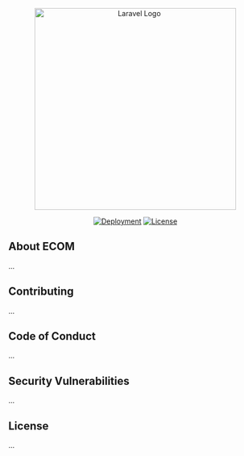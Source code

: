 <p align="center"><a href="https://laravel.com" target="_blank"><img src="https://raw.githubusercontent.com/laravel/art/master/logo-lockup/5%20SVG/2%20CMYK/1%20Full%20Color/laravel-logolockup-cmyk-red.svg" width="400" alt="Laravel Logo"></a></p>

<p align="center">
<a href="https://theswed.dev"><img src="https://img.shields.io/endpoint?url=https%3A%2F%2Fforge.laravel.com%2Fsite-badges%2F18a424f6-91ec-40f9-a476-2480e260a7e1%3Fdate%3D1%26label%3D1%26commit%3D1&style=plastic" alt="Deployment"></a>
<a href="https://theswed.dev"><img src="https://img.shields.io/packagist/l/laravel/framework" alt="License"></a>

</p>

## About ECOM

...

## Contributing

...

## Code of Conduct

...

## Security Vulnerabilities

...

## License

...
